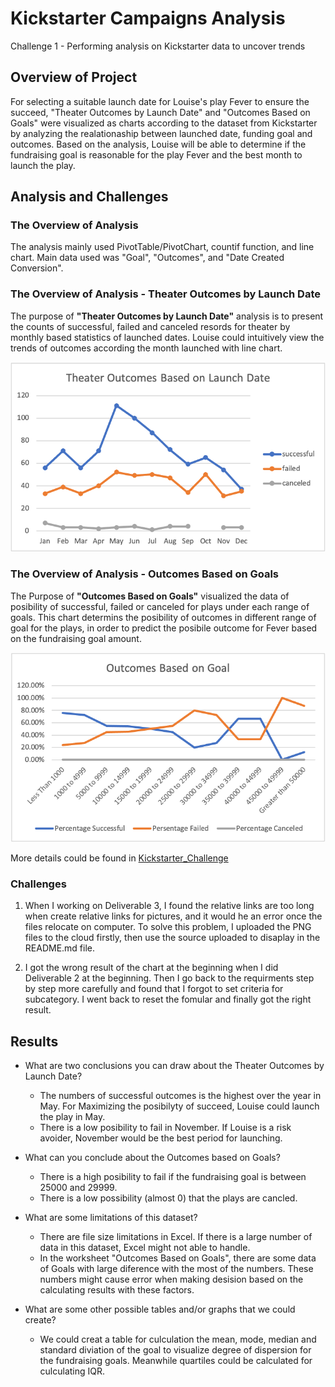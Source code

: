 # Kickstarter Campaigns Analysis
Challenge 1 - Performing analysis on Kickstarter data to uncover trends

## Overview of Project

For selecting a suitable launch date for Louise's play Fever to ensure the succeed, "Theater Outcomes by Launch Date" and "Outcomes Based on Goals" were visualized as charts according to the dataset from Kickstarter by analyzing the realationaship between launched date, funding goal and outcomes. Based on the analysis, Louise will be able to determine if the fundraising goal is reasonable for the play Fever and the best month to launch the play.

## Analysis and Challenges

### The Overview of Analysis

The analysis mainly used PivotTable/PivotChart, countif function, and line chart.  Main data used was "Goal", "Outcomes", and "Date Created Conversion".

### The Overview of Analysis - Theater Outcomes by Launch Date

The purpose of **"Theater Outcomes by Launch Date"** analysis is to present the counts of successful, failed and canceled resords for theater by monthly based statistics of launched dates. Louise could intuitively view the trends of outcomes according the month launched with line chart.

![Theater_Outcomes_vs_Launch](/Theater_Outcomes_vs_Launch.png)

### The Overview of Analysis - Outcomes Based on Goals

The Purpose of **"Outcomes Based on Goals"** visualized the data of posibility of successful, failed or canceled for plays under each range of goals.  This chart determins the posibility of outcomes in different range of goal for the plays, in order to predict the posibile outcome for Fever based on the fundraising goal amount.

![Outcomes_vs_Goals](/Outcomes_vs_Goals.png)

More details could be found in [Kickstarter_Challenge](/Kickstarter_Challenge.xlsx.zip)

### Challenges

1. When I working on Deliverable 3, I found the relative links are too long when create relative links for pictures, and it would he an error once the files relocate on computer.  To solve this problem, I uploaded the PNG files to the cloud firstly, then use the source uploaded to disaplay in the README.md file.

2. I got the wrong result of the chart at the beginning when I did Deliverable 2 at the beginning.  Then I go back to the requirments step by step more carefully and found that I forgot to set criteria for subcategory. I went back to reset the fomular and finally got the right result.

## Results
- What are two conclusions you can draw about the Theater Outcomes by Launch Date?
  * The numbers of successful outcomes is the highest over the year in May. For Maximizing the posibilyty of succeed, Louise could launch the play in May.
  * There is a low posibility to fail in November. If Louise is a risk avoider, November would be the best period for launching.

- What can you conclude about the Outcomes based on Goals?
  * There is a high posibility to fail if the fundraising goal is between 25000 and 29999.
  * There is a low possibility (almost 0) that the plays are cancled.
  
- What are some limitations of this dataset?
  * There are file size limitations in Excel. If there is a large number of data in this dataset, Excel might not able to handle.
  * In the worksheet "Outcomes Based on Goals", there are some data of Goals with large diference with the most of the numbers. These numbers might cause error when making desision based on the calculating results with these factors.
  
- What are some other possible tables and/or graphs that we could create?
  * We could creat a table for culculation the mean, mode, median and standard diviation of the goal to visualize degree of dispersion for the fundraising goals. Meanwhile quartiles could be calculated for culculating IQR.
